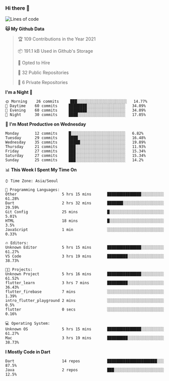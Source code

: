 ### Hi there 👋

<!--
**ska2519/ska2519** is a ✨ _special_ ✨ repository because its `README.md` (this file) appears on your GitHub profile.

Here are some ideas to get you started:

- 🔭 I’m currently working on ...
- 🌱 I’m currently learning ...
- 👯 I’m looking to collaborate on ...
- 🤔 I’m looking for help with ...
- 💬 Ask me about ...
- 📫 How to reach me: ...
- 😄 Pronouns: ...
- ⚡ Fun fact: ...
-->

<!--START_SECTION:waka-->
![Lines of code](https://img.shields.io/badge/From%20Hello%20World%20I%27ve%20Written-134727%20lines%20of%20code-blue)

**🐱 My Github Data** 

> 🏆 109 Contributions in the Year 2021
 > 
> 📦 191.1 kB Used in Github's Storage 
 > 
> 💼 Opted to Hire
 > 
> 📜 32 Public Repositories 
 > 
> 🔑 6 Private Repositories  
 > 
**I'm a Night 🦉** 

```text
🌞 Morning    26 commits     ███░░░░░░░░░░░░░░░░░░░░░░   14.77% 
🌆 Daytime    60 commits     ████████░░░░░░░░░░░░░░░░░   34.09% 
🌃 Evening    60 commits     ████████░░░░░░░░░░░░░░░░░   34.09% 
🌙 Night      30 commits     ████░░░░░░░░░░░░░░░░░░░░░   17.05%

```
📅 **I'm Most Productive on Wednesday** 

```text
Monday       12 commits     █░░░░░░░░░░░░░░░░░░░░░░░░   6.82% 
Tuesday      29 commits     ████░░░░░░░░░░░░░░░░░░░░░   16.48% 
Wednesday    35 commits     █████░░░░░░░░░░░░░░░░░░░░   19.89% 
Thursday     21 commits     ███░░░░░░░░░░░░░░░░░░░░░░   11.93% 
Friday       27 commits     ███░░░░░░░░░░░░░░░░░░░░░░   15.34% 
Saturday     27 commits     ███░░░░░░░░░░░░░░░░░░░░░░   15.34% 
Sunday       25 commits     ███░░░░░░░░░░░░░░░░░░░░░░   14.2%

```


📊 **This Week I Spent My Time On** 

```text
⌚︎ Time Zone: Asia/Seoul

💬 Programming Languages: 
Other                    5 hrs 15 mins       ███████████████░░░░░░░░░░   61.28% 
Dart                     2 hrs 32 mins       ███████░░░░░░░░░░░░░░░░░░   29.59% 
Git Config               25 mins             █░░░░░░░░░░░░░░░░░░░░░░░░   5.01% 
HTML                     18 mins             █░░░░░░░░░░░░░░░░░░░░░░░░   3.5% 
JavaScript               1 min               ░░░░░░░░░░░░░░░░░░░░░░░░░   0.33%

🔥 Editors: 
Unknown Editor           5 hrs 15 mins       ███████████████░░░░░░░░░░   61.27% 
VS Code                  3 hrs 19 mins       █████████░░░░░░░░░░░░░░░░   38.73%

🐱‍💻 Projects: 
Unknown Project          5 hrs 16 mins       ███████████████░░░░░░░░░░   61.52% 
flutter_learn            3 hrs 7 mins        █████████░░░░░░░░░░░░░░░░   36.43% 
flutter_firebase         7 mins              ░░░░░░░░░░░░░░░░░░░░░░░░░   1.39% 
intro_flutter_playground 2 mins              ░░░░░░░░░░░░░░░░░░░░░░░░░   0.5% 
flutter                  0 secs              ░░░░░░░░░░░░░░░░░░░░░░░░░   0.16%

💻 Operating System: 
Unknown OS               5 hrs 15 mins       ███████████████░░░░░░░░░░   61.27% 
Mac                      3 hrs 19 mins       █████████░░░░░░░░░░░░░░░░   38.73%

```

**I Mostly Code in Dart** 

```text
Dart                     14 repos            ██████████████████████░░░   87.5% 
Java                     2 repos             ███░░░░░░░░░░░░░░░░░░░░░░   12.5%

```



<!--END_SECTION:waka-->



